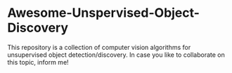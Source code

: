 # Awesome-Unspervised-Object-Discovery
This repository is a collection of computer vision algorithms for unsupervised object detection/discovery. In case you like to collaborate on this topic, inform me!
